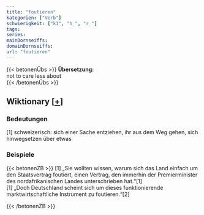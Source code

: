 ```yaml
---
title: "foutieren"
kategorien: ["Verb"]
schwierigkeit: ["k1", "h_", "r_"]
tags:
series:
mainDornseiffs:
domainDornseiffs:
url: "foutieren"
---
```


{{< betonenÜbs >}}
**Übersetzung:**  
not to care less about  
{{< /betonenÜbs >}}

## Wiktionary [[+](https://de.wiktionary.org/wiki/foutieren)]

### Bedeutungen
[1] schweizerisch: sich einer Sache entziehen, ihr aus dem Weg gehen, sich hinwegsetzen über etwas  

### Beispiele
{{< betonenZB >}}
[1] „Sie wollten wissen, warum sich das Land einfach um den Staatsvertrag foutiert, einen Vertrag, den immerhin der Premierminister des nordafrikanischen Landes unterschrieben hat.“[1]  
[1] „Doch Deutschland scheint sich um dieses funktionierende marktwirtschaftliche Instrument zu foutieren.“[2]  

{{< /betonenZB >}}

